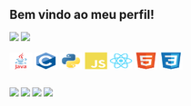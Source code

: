 ## Bem vindo ao meu perfil!

<div>
    <a href="https://github.com/yurepires"></a>
    <img height=180em src="https://github-readme-stats.vercel.app/api?username=yurepires&theme=algolia&show_icons=true&hide_border=false&count_private=true">
    <img height=180em src="https://github-readme-stats.vercel.app/api/top-langs/?username=yurepires&theme=algolia&show_icons=true&hide_border=false&layout=compact">
</div>

<div style="display: inline_block"><br>
    <img margin="0 auto" alt="Java" height="30" width="40" src="https://raw.githubusercontent.com/devicons/devicon/refs/heads/master/icons/java/java-original-wordmark.svg">
    <img margin="0 auto" alt="C" height="30" width="40" src="https://raw.githubusercontent.com/devicons/devicon/refs/heads/master/icons/c/c-original.svg" alt="C">
    <img margin="0 auto" alt="Python" height="30" width="40" src="https://raw.githubusercontent.com/devicons/devicon/master/icons/python/python-original.svg">
    <img margin="0 auto" alt="Js" height="30" width="40" src="https://raw.githubusercontent.com/devicons/devicon/master/icons/javascript/javascript-plain.svg">
    <img margin="0 auto" alt="React" height="30" width="40" src="https://raw.githubusercontent.com/devicons/devicon/master/icons/react/react-original.svg">
    <img margin="0 auto" alt="HTML" height="30" width="40" src="https://raw.githubusercontent.com/devicons/devicon/master/icons/html5/html5-original.svg">
    <img margin="0 auto" alt="CSS" height="30" width="40" src="https://raw.githubusercontent.com/devicons/devicon/master/icons/css3/css3-original.svg">
</div>

##

<div> 
    <a href="https://instagram.com/yurepires_" target="_blank"><img src="https://img.shields.io/badge/-Instagram-%23E4405F?style=for-the-badge&logo=instagram&logoColor=white" target="_blank"></a>
    <a href="https://discord.gg/mMVUCEyg" target="_blank"><img src="https://img.shields.io/badge/Discord-7289DA?style=for-the-badge&logo=discord&logoColor=white" target="_blank"></a> 
    <a href = "mailto:contato.yurepires@gmail.com"><img src="https://img.shields.io/badge/-Gmail-%23333?style=for-the-badge&logo=gmail&logoColor=white" target="_blank"></a>
    <a href="https://www.linkedin.com/in/yurepires" target="_blank"><img src="https://img.shields.io/badge/-LinkedIn-%230077B5?style=for-the-badge&logo=linkedin&logoColor=white" target="_blank"></a> 
</div>
